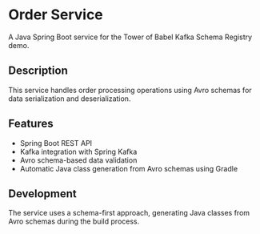 # Order Service

A Java Spring Boot service for the Tower of Babel Kafka Schema Registry demo.

## Description

This service handles order processing operations using Avro schemas for data serialization and deserialization.

## Features

- Spring Boot REST API
- Kafka integration with Spring Kafka
- Avro schema-based data validation
- Automatic Java class generation from Avro schemas using Gradle

## Development

The service uses a schema-first approach, generating Java classes from Avro schemas during the build process.
